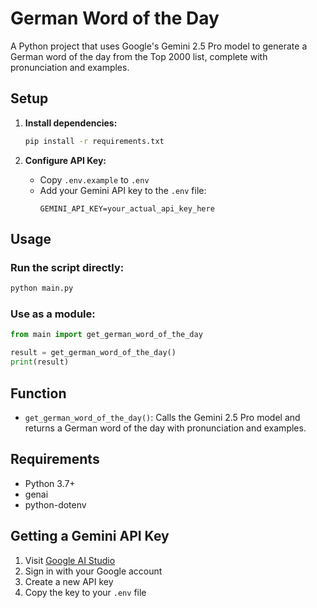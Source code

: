 # German Word of the Day

A Python project that uses Google's Gemini 2.5 Pro model to generate a German word of the day from the Top 2000 list, complete with pronunciation and examples.

## Setup

1. **Install dependencies:**
   ```bash
   pip install -r requirements.txt
   ```

2. **Configure API Key:**
   - Copy `.env.example` to `.env`
   - Add your Gemini API key to the `.env` file:
     ```
     GEMINI_API_KEY=your_actual_api_key_here
     ```

## Usage

### Run the script directly:
```bash
python main.py
```

### Use as a module:
```python
from main import get_german_word_of_the_day

result = get_german_word_of_the_day()
print(result)
```

## Function

- `get_german_word_of_the_day()`: Calls the Gemini 2.5 Pro model and returns a German word of the day with pronunciation and examples.

## Requirements

- Python 3.7+
- genai
- python-dotenv

## Getting a Gemini API Key

1. Visit [Google AI Studio](https://makersuite.google.com/app/apikey)
2. Sign in with your Google account
3. Create a new API key
4. Copy the key to your `.env` file

